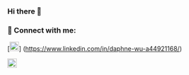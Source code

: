 ### Hi there 👋

<!--
**Daphne-wu/Daphne-wu** is a ✨ _special_ ✨ repository because its `README.md` (this file) appears on your GitHub profile.

Here are some ideas to get you started:

- 🔭 I’m currently working on ...
- 🌱 I’m currently learning ...
- 👯 I’m looking to collaborate on ...
- 🤔 I’m looking for help with ...
- 💬 Ask me about ...
- 📫 How to reach me: ...
- 😄 Pronouns: ...
- ⚡ Fun fact: ...
-->

### 🤝 Connect with me:


[<img src="(https://raw.githubusercontent.com/Daphne-wu/Daphne-wu/main/images/linkedin.png)" width="21px" height="21px">]
(https://www.linkedin.com/in/daphne-wu-a44921168/)

[<img src="[(https://raw.githubusercontent.com/Daphne-wu/Daphne-wu/main/images/linkedin.svg)]" width="21px" height="21px">](https://www.linkedin.com/in/daphne-wu-a44921168/)

